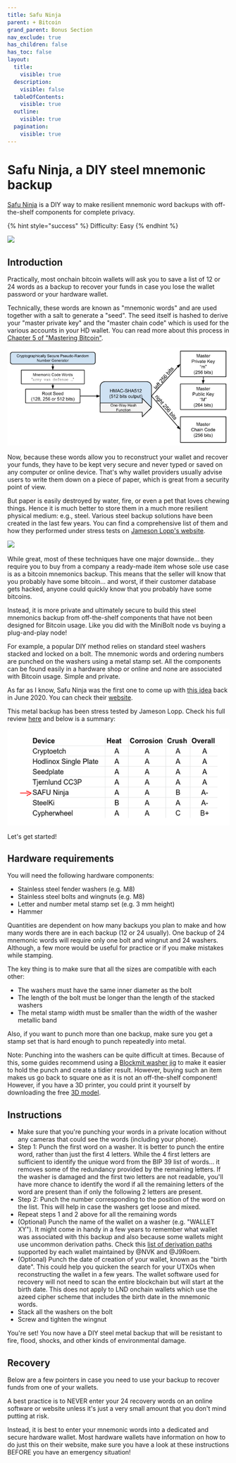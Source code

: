 ```yaml
---
title: Safu Ninja
parent: + Bitcoin
grand_parent: Bonus Section
nav_exclude: true
has_children: false
has_toc: false
layout:
  title:
    visible: true
  description:
    visible: false
  tableOfContents:
    visible: true
  outline:
    visible: true
  pagination:
    visible: true
---
```


# Safu Ninja, a DIY steel mnemonic backup

[Safu Ninja](https://safu.ninja/) is a DIY way to make resilient mnemonic word backups with off-the-shelf components for complete privacy.

{% hint style="success" %}
Difficulty: Easy
{% endhint %}

![](../../images/diy-steel-mnemonic-backup.png)

## Introduction

Practically, most onchain bitcoin wallets will ask you to save a list of 12 or 24 words as a backup to recover your funds in case you lose the wallet password or your hardware wallet.

Technically, these words are known as "mnemonic words" and are used together with a salt to generate a "seed". The seed itself is hashed to derive your "master private key" and the "master chain code" which is used for the various accounts in your HD wallet. You can read more about this process in [Chapter 5 of "Mastering Bitcoin"](https://github.com/bitcoinbook/bitcoinbook/blob/develop/ch05.asciidoc#hd\_wallets=).

![](../../images/mnemonics-to-seed-to-private-key.png)

Now, because these words allow you to reconstruct your wallet and recover your funds, they have to be kept very secure and never typed or saved on any computer or online device. That's why wallet providers usually advise users to write them down on a piece of paper, which is great from a security point of view.

But paper is easily destroyed by water, fire, or even a pet that loves chewing things. Hence it is much better to store them in a much more resilient physical medium: e.g., steel. Various steel backup solutions have been created in the last few years. You can find a comprehensive list of them and how they performed under stress tests on [Jameson Lopp's website](https://jlopp.github.io/metal-bitcoin-storage-reviews/).

![](../../images/blockplate\_crush.png)

While great, most of these techniques have one major downside... they require you to buy from a company a ready-made item whose sole use case is as a bitcoin mnemonics backup. This means that the seller will know that you probably have some bitcoin... and worst, if their customer database gets hacked, anyone could quickly know that you probably have some bitcoins.

Instead, it is more private and ultimately secure to build this steel mnemonics backup from off-the-shelf components that have not been designed for Bitcoin usage. Like you did with the MiniBolt node vs buying a plug-and-play node!

For example, a popular DIY method relies on standard steel washers stacked and locked on a bolt. The mnemonic words and ordering numbers are punched on the washers using a metal stamp set. All the components can be found easily in a hardware shop or online and none are associated with Bitcoin usage. Simple and private.

As far as I know, Safu Ninja was the first one to come up with [this idea](https://www.reddit.com/r/Bitcoin/comments/h0j136/cheap\_and\_easy\_diy\_metal\_bitcoin\_seed\_storage/) back in June 2020. You can check their [website](https://safu.ninja/).

This metal backup has been stress tested by Jameson Lopp. Check his full review [here](https://blog.lopp.net/metal-bitcoin-seed-storage-stress-test-iv/) and below is a summary:

![](../../images/safu-ninja-stress-test-result.PNG)

Let's get started!

## Hardware requirements

You will need the following hardware components:

* Stainless steel fender washers (e.g. M8)
* Stainless steel bolts and wingnuts (e.g. M8)
* Letter and number metal stamp set (e.g. 3 mm height)
* Hammer

Quantities are dependent on how many backups you plan to make and how many words there are in each backup (12 or 24 usually). One backup of 24 mnemonic words will require only one bolt and wingnut and 24 washers. Although, a few more would be useful for practice or if you make mistakes while stamping.

The key thing is to make sure that all the sizes are compatible with each other:

* The washers must have the same inner diameter as the bolt
* The length of the bolt must be longer than the length of the stacked washers
* The metal stamp width must be smaller than the width of the washer metallic band

Also, if you want to punch more than one backup, make sure you get a stamp set that is hard enough to punch repeatedly into metal.

Note: Punching into the washers can be quite difficult at times. Because of this, some guides recommend using a [Blockmit washer jig](https://www.cryptocloaks.com/product/blockmitjig/) to make it easier to hold the punch and create a tidier result. However, buying such an item makes us go back to square one as it is not an off-the-shelf component! However, if you have a 3D printer, you could print it yourself by downloading the free [3D model](https://www.tinkercad.com/things/6LnKVMshm6o).

## Instructions

* Make sure that you're punching your words in a private location without any cameras that could see the words (including your phone).
* Step 1: Punch the first word on a washer. It is better to punch the entire word, rather than just the first 4 letters. While the 4 first letters are sufficient to identify the unique word from the BIP 39 list of words... it removes some of the redundancy provided by the remaining letters. If the washer is damaged and the first two letters are not readable, you'll have more chance to identify the word if all the remaining letters of the word are present than if only the following 2 letters are present.
* Step 2: Punch the number corresponding to the position of the word on the list. This will help in case the washers get loose and mixed.
* Repeat steps 1 and 2 above for all the remaining words
* (Optional) Punch the name of the wallet on a washer (e.g. "WALLET XY"). It might come in handy in a few years to remember what wallet was associated with this backup and also because some wallets might use uncommon derivation paths. Check this [list of derivation paths](https://walletsrecovery.org/) supported by each wallet maintained by @NVK and @J9Roem.
* (Optional) Punch the date of creation of your wallet, known as the "birth date". This could help you quicken the search for your UTXOs when reconstructing the wallet in a few years. The wallet software used for recovery will not need to scan the entire blockchain but will start at the birth date. This does not apply to LND onchain wallets which use the azeed cipher scheme that includes the birth date in the mnemonic words.
* Stack all the washers on the bolt
* Screw and tighten the wingnut

You're set! You now have a DIY steel metal backup that will be resistant to fire, flood, shocks, and other kinds of environmental damage.

## Recovery

Below are a few pointers in case you need to use your backup to recover funds from one of your wallets.

A best practice is to NEVER enter your 24 recovery words on an online software or website unless it's just a very small amount that you don't mind putting at risk.

Instead, it is best to enter your mnemonic words into a dedicated and secure hardware wallet. Most hardware wallets have information on how to do just this on their website, make sure you have a look at these instructions BEFORE you have an emergency situation!
